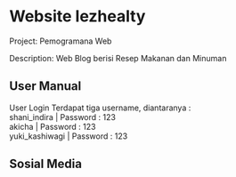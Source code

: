 # Website lezhealty 
Project: Pemogramana Web

Description: Web Blog berisi Resep Makanan dan Minuman <br>

## User Manual
User Login
Terdapat tiga username, diantaranya : <br />
shani_indira        |       Password : 123 <br />
akicha              |       Password : 123 <br />
yuki_kashiwagi      |       Password : 123 <br />

## Sosial Media
<a href="https://twitter.com/thomiadityaa" target="_blank"></a>
